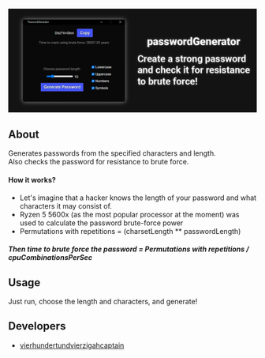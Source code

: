 ![Poster!](poster.png)

## About

Generates passwords from the specified characters and length. <br>
Also checks the password for resistance to brute force.
#### How it works?
- Let's imagine that a hacker knows the length of your password and what characters it may consist of.
- Ryzen 5 5600x (as the most popular processor at the moment) was used to calculate the password brute-force power
- Permutations with repetitions = (charsetLength ** passwordLength)

##### Then time to brute force the password = Permutations with repetitions / cpuCombinationsPerSec

## Usage
Just run, choose the length and characters, and generate!

## Developers

- [vierhundertundvierzigahcaptain](https://github.com/vierhundertundvierzigahcaptain)
